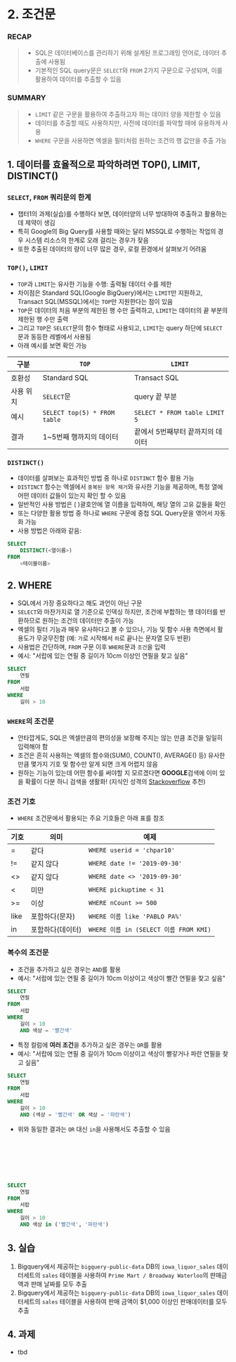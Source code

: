 # 2. 조건문

### RECAP
> - SQL은 데이터베이스를 관리하기 위해 설계된 프로그래밍 언어로, 데이터 추출에 사용됨
> - 기본적인 SQL query문은 `SELECT`와 `FROM` 2가지 구문으로 구성되며, 이를 활용하여 데이터를 추출할 수 있음

### SUMMARY
> - `LIMIT` 같은 구문을 활용하여 추출하고자 하는 데이터 양을 제한할 수 있음
> - 데이터를 추출할 때도 사용하지만, 사전에 데이터를 파악할 때에 유용하게 사용
> - `WHERE` 구문을 사용하면 엑셀을 필터처럼 원하는 조건의 행 값만을 추출 가능

## 1. 데이터를 효율적으로 파악하려면 TOP(), LIMIT, DISTINCT()

### `SELECT`, `FROM` 쿼리문의 한계
- 챕터1의 과제(실습)를 수행하다 보면, 데이터양의 너무 방대하여 추출하고 활용하는데 제약이 생김
- 특히 Google의 Big Query를 사용할 때와는 달리 MSSQL로 수행하는 작업의 경우 시스템 리소스의 한계로 오래 걸리는 경우가 잦음
- 또한 추출된 데이터의 량이 너무 많은 경우, 로컬 환경에서 살펴보기 어려움

### `TOP()`, `LIMIT`
- `TOP`과 `LIMIT`는 유사한 기능을 수행: 출력될 데이터 수를 제한
- 차이점은 Standard SQL(Google BigQuery)에서는 `LIMIT`만 지원하고, Transact SQL(MSSQL)에서는 `TOP`만 지원한다는 점이 있음
- `TOP`은 데이터의 처음 부분의 제한된 행 수만 출력하고, `LIMIT`는 데이터의 끝 부분의 제한된 행 수만 출력
- 그리고 `TOP`은 `SELECT`문의 함수 형태로 사용되고, `LIMIT`는 query 하단에 `SELECT` 문과 동등한 레벨에서 사용됨
- 아래 예시를 보면 확인 가능

|구분|`TOP`|`LIMIT`|
|---|---|---|
|호환성|Standard SQL|Transact SQL|
|사용 위치|`SELECT`문|query 끝 부분|
|예시|`SELECT top(5) * FROM table`|`SELECT * FROM table LIMIT 5`|
|결과| 1~5번째 행까지의 데이터| 끝에서 5번째부터 끝까지의 데이터|

### `DISTINCT()`
- 데이터를 살펴보는 효과적인 방법 중 하나로 `DISTINCT` 함수 활용 가능
- `DISTINCT` 함수는 엑셀에서 `중복된 항목 제거`와 유사한 기능을 제공하며, 특정 열에 어떤 데이터 값들이 있는지 확인 할 수 있음
- 일반적인 사용 방법은 ( )괄호안에 열 이름을 입력하여, 해당 열의 고유 값들을 확인
- 또는 다양한 활용 방법 중 하나로 `WHERE` 구문에 중첩 SQL Query문을 엮어서 자동화 가능
- 사용 방법은 아래와 같음:
```sql
SELECT
    DISTINCT(<열이름>)
FROM
    <테이블이름>
```

## 2. WHERE
- SQL에서 가장 중요하다고 해도 과언이 아닌 구문
- `SELECT`와 마찬가지로 열 기준으로 인덱싱 하지만, 조건에 부합하는 행 데이터를 반환하므로 원하는 조건의 데이터만 추출이 가능
- 엑셀의 필터 기능과 매우 유사하다고 볼 수 있으나, 기능 및 함수 사용 측면에서 활용도가 무궁무진함 (예: `가`로 시작해서 `하`로 끝나는 문자열 모두 반환)
- 사용법은 간단하며, `FROM` 구문 이후 `WHERE`문과 `조건`을 입력
- 예시: "서랍에 있는 연필 중 길이가 10cm 이상인 연필을 찾고 싶음"
```sql
SELECT
    연필
FROM
    서랍
WHERE
    길이 > 10
```

### `WHERE`의 조건문
- 안타깝게도, SQL은 엑셀만큼의 편의성을 보장해 주지는 않는 만큼 조건을 일일히 입력해야 함
- 조건은 흔히 사용하는 엑셀의 함수와(SUM(), COUNT(), AVERAGE() 등) 유사한 만큼 몇가지 기호 및 함수만 알게 되면 크게 어렵지 않음
- 원하는 기능이 있는데 어떤 함수를 써야할 지 모르겠다면 **GOOGLE**검색에 이미 있을 확률이 다분 하니 검색을 생활화! (지식인 성격의 [Stackoverflow](http://stackoverflow.com) 추천)

### 조건 기호
- `WHERE` 조건문에서 활용되는 주요 기호들은 아래 표를 참조

|기호|의미|예제|
|---|---|---|
|=| 같다|`WHERE userid = 'chpar10'` 
|!=| 같지 않다| `WHERE date != '2019-09-30'`
|<>| 같지 않다| `WHERE date <> '2019-09-30'`
|<| 미만| `WHERE pickuptime < 31`
|>=| 이상| `WHERE nCount >= 500`
|like| 포함하다(문자)| `WHERE 이름 like 'PABLO PA%'`
|in|포함하다(데이터)| `WHERE 이름 in (SELECT 이름 FROM KMI)`

### 복수의 조건문
- 조건을 추가하고 싶은 경우는 `AND`를 활용
- 예시: "서랍에 있는 연필 중 길이가 10cm 이상이고 색상이 빨간 연필을 찾고 싶음"
```sql
SELECT
    연필
FROM
    서랍
WHERE
    길이 > 10
    AND 색상 = '빨간색'
```
- 특정 컬럼에 **여러 조건**을 추가하고 싶은 경우는 `OR`를 활용
- 예시: "서랍에 있는 연필 중 길이가 10cm 이상이고 색상이 빨갛거나 파란 연필을 찾고 싶음"
```sql
SELECT
    연필
FROM
    서랍
WHERE
    길이 > 10
    AND (색상 = '빨간색' OR 색상 = '파란색')
```
- 위와 동일한 결과는 `OR` 대신 `in`을 사용해서도 추출할 수 있음
```sql







SELECT
    연필
FROM
    서랍
WHERE
    길이 > 10
    AND 색상 in ('빨간색', '파란색')
```


## 3. 실습
1. Bigquery에서 제공하는 `bigquery-public-data` DB의 `iowa_liquor_sales` 데이터세트의 `sales` 테이블을 사용하여 `Prime Mart / Broadway Waterloo`의 판매금액과 판매 날짜를 모두 추출
2. Bigquery에서 제공하는 `bigquery-public-data` DB의 `iowa_liquor_sales` 데이터세트의 `sales` 테이블을 사용하여 판매 금액이 $1,000 이상인 판매데이터를 모두 추출


## 4. 과제
- tbd
